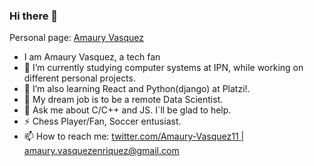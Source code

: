 ### Hi there 👋
Personal page: 
<a href="https://amaury-vasquez-portfolio.netlify.app/" target="_blank">
    Amaury Vasquez 
<a/> <br/>
- I am Amaury Vasquez, a tech fan <br/>
- 🔭 I’m currently studying computer systems at IPN, while working on different personal projects. <br/>
- 🤔  I’m also learning React and Python(django) at Platzi!. <br/>
- 👯 My dream job is to be a remote Data Scientist. <br/>
- 💬 Ask me about C/C++ and JS. I´ll be glad to help. <br/>
- ⚡ Chess Player/Fan, Soccer entusiast. <br/>
- 📫 How to reach me: <a href="https://twitter.com/AmauryVasquez11" target="_blank">  twitter.com/Amaury-Vasquez11 </a> | amaury.vasquezenriquez@gmail.com <br/> <br/> <br/>

